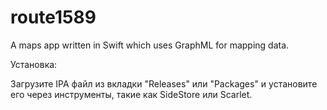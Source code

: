 # route1589
A maps app written in Swift which uses GraphML for mapping data.


Установка:

Загрузите IPA файл из вкладки "Releases" или "Packages" и установите его через инструменты, такие как SideStore или Scarlet.
